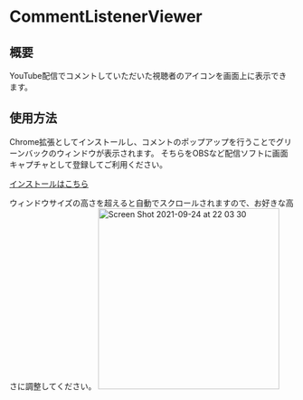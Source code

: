 # CommentListenerViewer

## 概要
YouTube配信でコメントしていただいた視聴者のアイコンを画面上に表示できます。

## 使用方法
Chrome拡張としてインストールし、コメントのポップアップを行うことでグリーンバックのウィンドウが表示されます。
そちらをOBSなど配信ソフトに画面キャプチャとして登録してご利用ください。

[インストールはこちら](https://chrome.google.com/webstore/detail/commentlistenerviewer/fheegfiekjhdilogdojhbopbpndcldhg?hl=en&authuser=0)

ウィンドウサイズの高さを超えると自動でスクロールされますので、お好きな高さに調整してください。
<img width="320" alt="Screen Shot 2021-09-24 at 22 03 30" src="https://user-images.githubusercontent.com/23465174/134687341-64d2a924-3b47-426f-8a69-7c74c6fda7c6.png">

